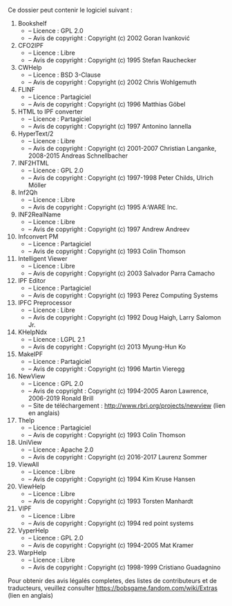 ﻿Ce dossier peut contenir le logiciel suivant :

1. Bookshelf
   - – Licence : GPL 2.0
   - – Avis de copyright : Copyright (c) 2002 Goran Ivanković
2. CFO2IPF
   - – Licence : Libre
   - – Avis de copyright : Copyright (c) 1995 Stefan Rauchecker
3. CWHelp
   - – Licence : BSD 3-Clause
   - – Avis de copyright : Copyright (c) 2002 Chris Wohlgemuth
4. FLINF
   - – Licence : Partagiciel
   - – Avis de copyright : Copyright (c) 1996 Matthias Göbel
5. HTML to IPF converter
   - – Licence : Partagiciel
   - – Avis de copyright : Copyright (c) 1997 Antonino Iannella
6. HyperText/2
   - – Licence : Libre
   - – Avis de copyright : Copyright (c) 2001-2007 Christian Langanke, 2008-2015 Andreas Schnellbacher
7. INF2HTML
   - – Licence : GPL 2.0
   - – Avis de copyright : Copyright (c) 1997-1998 Peter Childs, Ulrich Möller
8. Inf2Qh
   - – Licence : Libre
   - – Avis de copyright : Copyright (c) 1995 A:WARE Inc.
9. INF2RealName
   - – Licence : Libre
   - – Avis de copyright : Copyright (c) 1997 Andrew Andreev
10. Infconvert PM
    - – Licence : Partagiciel
    - – Avis de copyright : Copyright (c) 1993 Colin Thomson
11. Intelligent Viewer
    - – Licence : Libre
    - – Avis de copyright : Copyright (c) 2003 Salvador Parra Camacho
12. IPF Editor
    - – Licence : Partagiciel
    - – Avis de copyright : Copyright (c) 1993 Perez Computing Systems
13. IPFC Preprocessor
    - – Licence : Libre
    - – Avis de copyright : Copyright (c) 1992 Doug Haigh, Larry Salomon Jr.
14. KHelpNdx
    - – Licence : LGPL 2.1
    - – Avis de copyright : Copyright (c) 2013 Myung-Hun Ko
15. MakeIPF
    - – Licence : Partagiciel
    - – Avis de copyright : Copyright (c) 1996 Martin Vieregg
16. NewView
    - – Licence : GPL 2.0
    - – Avis de copyright : Copyright (c) 1994-2005 Aaron Lawrence, 2006-2019 Ronald Brill
    - – Site de téléchargement : http://www.rbri.org/projects/newview (lien en anglais)
17. Thelp
    - – Licence : Partagiciel
    - – Avis de copyright : Copyright (c) 1993 Colin Thomson
18. UniView
    - – Licence : Apache 2.0
    - – Avis de copyright : Copyright (c) 2016-2017 Laurenz Sommer
19. ViewAll
    - – Licence : Libre
    - – Avis de copyright : Copyright (c) 1994 Kim Kruse Hansen
20. ViewHelp
    - – Licence : Libre
    - – Avis de copyright : Copyright (c) 1993 Torsten Manhardt
21. VIPF
    - – Licence : Libre
    - – Avis de copyright : Copyright (c) 1994 red point systems
22. VyperHelp
    - – Licence : GPL 2.0
    - – Avis de copyright : Copyright (c) 1994-2005 Mat Kramer
23. WarpHelp
    - – Licence : Libre
    - – Avis de copyright : Copyright (c) 1998-1999 Cristiano Guadagnino

Pour obtenir des avis légalés completes, des listes de contributeurs et de traducteurs, veuillez consulter https://bobsgame.fandom.com/wiki/Extras (lien en anglais)
